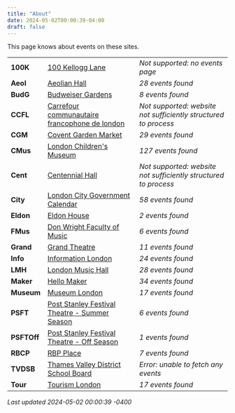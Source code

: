 ```yaml
---
title: "About"
date: 2024-05-02T00:00:39-04:00
draft: false
---
```


This page knows about events on these sites.

|   |       | |
|:--------------|:------|:--|
| **100K** | [100 Kellogg Lane]() | *Not supported: no events page*
| **Aeol** | [Aeolian Hall](https://aeolianhall.ca/events/) | *28 events found*
| **BudG** | [Budweiser Gardens](https://www.budweisergardens.com/events) | *8 events found*
| **CCFL** | [Carrefour communautaire francophone de london]() | *Not supported: website not sufficiently structured to process*
| **CGM** | [Covent Garden Market](https://coventmarket.com/events/) | *29 events found*
| **CMus** | [London Children's Museum](https://www.londonchildrensmuseum.ca/events) | *127 events found*
| **Cent** | [Centennial Hall]() | *Not supported: website not sufficiently structured to process*
| **City** | [London City Government Calendar](https://london.ca/government/calendar) | *58 events found*
| **Eldon** | [Eldon House](https://eldonhouse.ca/events/) | *2 events found*
| **FMus** | [Don Wright Faculty of Music](http://www.events.westernu.ca/events/music/) | *6 events found*
| **Grand** | [Grand Theatre](https://www.grandtheatre.com/events) | *11 events found*
| **Info** | [Information London](https://www.informationlondon.ca/Event/List) | *24 events found*
| **LMH** | [London Music Hall](http://londonmusichall.com/upcoming-events/) | *28 events found*
| **Maker** | [Hello Maker](https://www.hellomaker.ca/events) | *34 events found*
| **Museum** | [Museum London](https://museumlondon.ca/programs-events) | *17 events found*
| **PSFT** | [Post Stanley Festival Theatre - Summer Season](https://psft.ca/schedule/summer-season/) | *6 events found*
| **PSFTOff** | [Post Stanley Festival Theatre - Off Season](https://psft.ca/schedule/off-season-events/) | *1 events found*
| **RBCP** | [RBP Place](https://www.rbcplacelondon.com/events) | *7 events found*
| **TVDSB** | [Thames Valley District School Board](https://calendar.tvdsb.ca/) | *Error: unable to fetch any events*
| **Tour** | [Tourism London](https://www.londontourism.ca/events/all-events) | *17 events found*

_Last updated 2024-05-02 00:00:39 -0400_
